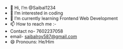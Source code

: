 - 👋 Hi, I’m @Saibal1234
- 👀 I’m interested in coding
- 🌱 I’m currently learning Frontend Web Development 
- 📫 How to reach me :-
- Contact no- 7602237058
- email- saibalroy587@gmail.com
- 😄 Pronouns: He/Him

<!---
Saibal1234/Saibal1234 is a ✨ special ✨ repository because its `README.md` (this file) appears on your GitHub profile.
You can click the Preview link to take a look at your changes.
--->
